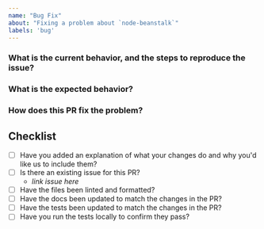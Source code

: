 ```yaml
---
name: "Bug Fix"
about: "Fixing a problem about `node-beanstalk`"
labels: 'bug'
---
```


### What is the current behavior, and the steps to reproduce the issue?

### What is the expected behavior?

### How does this PR fix the problem?

## Checklist

- [ ] Have you added an explanation of what your changes do and why you'd like us to include them?
- [ ] Is there an existing issue for this PR?
  - _link issue here_
- [ ] Have the files been linted and formatted?
- [ ] Have the docs been updated to match the changes in the PR?
- [ ] Have the tests been updated to match the changes in the PR?
- [ ] Have you run the tests locally to confirm they pass?

